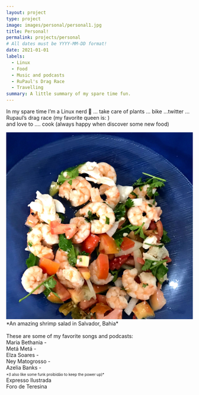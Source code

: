 ```yaml
---
layout: project
type: project
image: images/personal/personal1.jpg
title: Personal!
permalink: projects/personal
# All dates must be YYYY-MM-DD format!
date: 2021-01-01
labels:
  - Linux
  - Food
  - Music and podcasts
  - RuPaul's Drag Race
  - Travelling
summary: A little summary of my spare time fun.
---
```



In my spare time I’m a Linux nerd :penguin: … take care of plants … bike …twitter ... Rupaul’s drag race (my favorite queen is:   )
<br/>
and love to …. cook (always happy when discover some new food)

<img class="ui medium image rounded image" src="../images/personal/IMG_0780.jpg">
*An amazing shrimp salad in Salvador, Bahia*

<br/>
<br/>
These are some of my favorite songs and podcasts:<br/>
Maria Bethania - <br/>
Metá Metá -<br/>
Elza Soares -<br/>
Ney Matogrosso -<br/>
Azelia Banks - <br/>
<font size="1">*(I also like some funk proibidão to keep the power up)*</font>
<br/>
Expresso Ilustrada<br/>
Foro de Teresina<br/>

<br/><br/><br/><br/>
